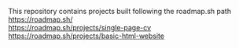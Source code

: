 This repository contains projects built following the roadmap.sh path
<br>
https://roadmap.sh/
<br>
https://roadmap.sh/projects/single-page-cv
<br>
https://roadmap.sh/projects/basic-html-website
